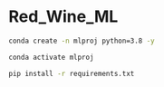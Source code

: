 # Red_Wine_ML

```bash
conda create -n mlproj python=3.8 -y
```

```bash
conda activate mlproj
```

```bash
pip install -r requirements.txt
```
